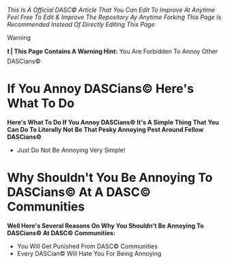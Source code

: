 *This Is A Official DASC© Article That You Can Edit To Improve At Anytime Feel Free To Edit & Improve The Repository Ay Anytime Forking This Page Is Recommended Instead Of Directly Editing This Page*
>[!WARNING]
>**❗️ | This Page Contains A Warning Hint:** You Are Forbidden To Annoy Other DASCians©
# If You Annoy DASCians© Here's What To Do
**Here's What To Do If You Annoy DASCians© It's A Simple Thing That You Can Do To Literally Not Be That Pesky Annoying Pest Around Fellow DASCians©**
- Just Do Not Be Annoying Very Simple!
# Why Shouldn't You Be Annoying To DASCians© At A DASC© Communities
**Well Here's Several Reasons On Why You Shouldn't Be Annoying To DASCians© At DASC© Communities:**
- You Will Get Punished From DASC© Communities
- Every DASCian© Will Hate You For Being Annoying
